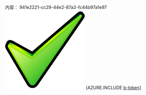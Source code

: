 内容︰ 941e2221-cc29-44e2-87a2-fc44b97a1e97![图像](2c35a143-fb3a-4e0a-92b9-0ebec85d3809.png)
[AZURE.INCLUDE [b-token](ad27896f-7b57-477e-b318-b359a5ced61d.md)]

